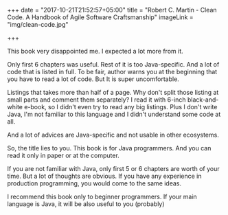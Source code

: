 +++
date = "2017-10-21T21:52:57+05:00"
title = "Robert C. Martin - Clean Code. A Handbook of Agile Software Craftsmanship"
imageLink = "img/clean-code.jpg"

+++

This book very disappointed me. I expected a lot more from it.
<!--more-->

Only first 6 chapters was useful. Rest of it is too Java-specific. And a lot of code that is listed in full. To be fair, author warns you at the beginning that you have to read a lot of code. But It is super uncomfortable. 

Listings that takes more than half of a page. Why don't split those listing at small parts and comment them separately? I read it with 6-inch black-and-white e-book, so I didn't even try to read any big listings. Plus I don't write Java, I'm not familiar to this language and I didn't understand some code at all. 

And a lot of advices are Java-specific and not usable in other ecosystems.

So, the title lies to you. This book is for Java programmers. And you can read it only in paper or at the computer.

If you are not familiar with Java, only first 5 or 6 chapters are worth of your time. But a lot of thoughts are obvious. If you have any experience in production programming, you would come to the same ideas.

I recommend this book only to beginner programmers. If your main language is Java, it will be also useful to you (probably)